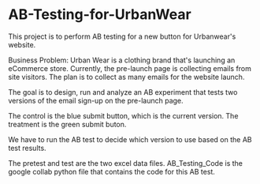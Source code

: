 # AB-Testing-for-UrbanWear
This project is to perform AB testing for a new button for Urbanwear's website.

Business Problem: Urban Wear is a clothing brand that's launching an eCommerce store. Currently, the pre-launch page is collecting emails from site visitors. The plan is to collect as many emails for the website launch.

The goal is to design, run and analyze an AB experiment that tests two versions of the email sign-up on the pre-launch page.

The control is the blue submit button, which is the current version. The treatment is the green submit buton.

We have to run the AB test to decide which version to use based on the AB test results.

The pretest and test are the two excel data files. AB_Testing_Code is the google collab python file that contains the code for this AB test.
